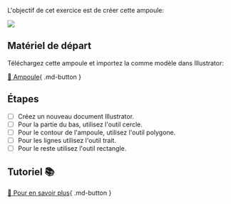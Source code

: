 L'objectif de cet exercice est de créer cette ampoule:     

<img src="images/ampoule.png">

       


## Matériel de départ
Téléchargez cette ampoule et importez la comme modèle dans Illustrator:      

[📁 Ampoule](https://cmontmorency365.sharepoint.com/:i:/s/TIM-582214-Animation2d77/EWJDOe7GwfdNmE4t6vabQHMBMk61XkA2Fnk7W0Fi0jqGZw?e=6gTmDM){ .md-button }        
       


## Étapes

- [ ] Créez un nouveau document Illustrator.
- [ ] Pour la partie du bas, utilisez l'outil cercle.
- [ ] Pour le contour de l'ampoule, utilisez l'outil polygone.
- [ ] Pour les lignes utilisez l'outil trait.
- [ ] Pour le reste utilisez l'outil rectangle.
       
## Tutoriel 📚

[📖 Pour en savoir plus](https://creativecloud.adobe.com/fr-CA/learn/illustrator/web/use-shape-builder-to-combine-merge-shapes?playlist=/services/playlist.helpx/products:SG_ILLUSTRATOR_1_1/learn-path:key-techniques/playlist:topic/set-header:design/fr_CA.json&ref=helpx.adobe.com){ .md-button }        

